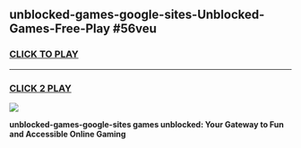 
## unblocked-games-google-sites-Unblocked-Games-Free-Play #56veu
<h3>
<a href="https://us.freeplayer.one?title=unblocked-games-google-sites&ref=9M">CLICK TO PLAY</a></h3>
<hr>

<h3>
<a href="https://us.freeplayer.one?title=unblocked-games-google-sites&ref=9M">CLICK 2 PLAY</a>
  
</h3>

<a href="https://us.freeplayer.one?title=unblocked-games-google-sites&ref=9M"><img src="https://clearcache.store/games.png"></a>


**unblocked-games-google-sites games unblocked: Your Gateway to Fun and Accessible Online Gaming**
